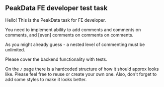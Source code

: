 ## PeakData FE developer test task

Hello! This is the PeakData task for FE developer.

You need to implement ability to add comments and comments on comments, and [even] comments on comments on comments.

As you might already guess - a nested level of commenting must be unlimited.

Please cover the backend functionality with tests.

On the `/` page there is a hardcoded structure of how it should approx looks like.
Please feel free to reuse or create your own one.
Also, don't forget to add some styles to make it looks better.
